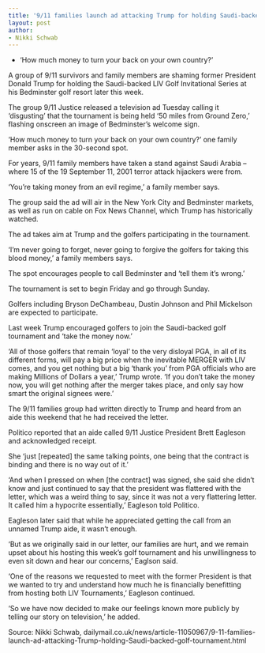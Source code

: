 ```yaml
---
title: '9/11 families launch ad attacking Trump for holding Saudi-backed golf tournament'
layout: post
author:
- Nikki Schwab
---
```


- ‘How much money to turn your back on your own country?’

A group of 9/11 survivors and family members are shaming former President Donald Trump for holding the Saudi-backed LIV Golf Invitational Series at his Bedminster golf resort later this week.

The group 9/11 Justice released a television ad Tuesday calling it ‘disgusting’ that the tournament is being held ‘50 miles from Ground Zero,’ flashing onscreen an image of Bedminster’s welcome sign.

‘How much money to turn your back on your own country?’ one family member asks in the 30-second spot.

For years, 9/11 family members have taken a stand against Saudi Arabia – where 15 of the 19 September 11, 2001 terror attack hijackers were from.

‘You’re taking money from an evil regime,’ a family member says.

The group said the ad will air in the New York City and Bedminster markets, as well as run on cable on Fox News Channel, which Trump has historically watched.

The ad takes aim at Trump and the golfers participating in the tournament.

‘I’m never going to forget, never going to forgive the golfers for taking this blood money,’ a family members says.

The spot encourages people to call Bedminster and ‘tell them it’s wrong.’

The tournament is set to begin Friday and go through Sunday.

Golfers including Bryson DeChambeau, Dustin Johnson and Phil Mickelson are expected to participate.

Last week Trump encouraged golfers to join the Saudi-backed golf tournament and ‘take the money now.’

‘All of those golfers that remain ‘loyal’ to the very disloyal PGA, in all of its different forms, will pay a big price when the inevitable MERGER with LIV comes, and you get nothing but a big ‘thank you’ from PGA officials who are making Millions of Dollars a year,’ Trump wrote. ‘If you don’t take the money now, you will get nothing after the merger takes place, and only say how smart the original signees were.’

The 9/11 families group had written directly to Trump and heard from an aide this weekend that he had received the letter.

Politico reported that an aide called 9/11 Justice President Brett Eagleson and acknowledged receipt.

She ‘just [repeated] the same talking points, one being that the contract is binding and there is no way out of it.’

‘And when I pressed on when [the contract] was signed, she said she didn’t know and just continued to say that the president was flattered with the letter, which was a weird thing to say, since it was not a very flattering letter. It called him a hypocrite essentially,’ Eagleson told Politico.

Eagleson later said that while he appreciated getting the call from an unnamed Trump aide, it wasn’t enough.

‘But as we originally said in our letter, our families are hurt, and we remain upset about his hosting this week’s golf tournament and his unwillingness to even sit down and hear our concerns,’ Eaglson said.

‘One of the reasons we requested to meet with the former President is that we wanted to try and understand how much he is financially benefitting from hosting both LIV Tournaments,’ Eagleson continued.

‘So we have now decided to make our feelings known more publicly by telling our story on television,’ he added.

Source: Nikki Schwab, dailymail.co.uk/news/article-11050967/9-11-families-launch-ad-attacking-Trump-holding-Saudi-backed-golf-tournament.html
